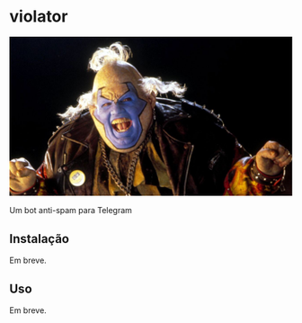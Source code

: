 # violator

<div style="text-align:center">
    <img src="https://raw.githubusercontent.com/sistematico/violator/main/assets/violator.jpg" alt="The Violator" />
</div>

Um bot anti-spam para Telegram

## Instalação

Em breve.

## Uso

Em breve.
